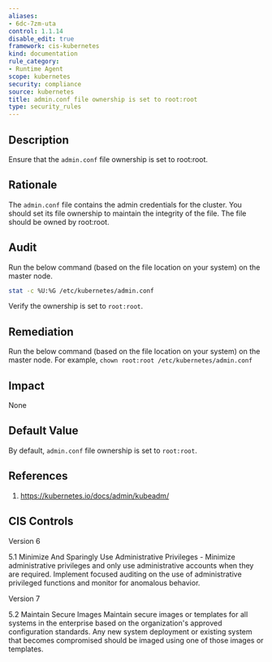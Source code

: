 ```yaml
---
aliases:
- 6dc-7zm-uta
control: 1.1.14
disable_edit: true
framework: cis-kubernetes
kind: documentation
rule_category:
- Runtime Agent
scope: kubernetes
security: compliance
source: kubernetes
title: admin.conf file ownership is set to root:root
type: security_rules
---
```


## Description

Ensure that the `admin.conf` file ownership is set to root:root.

## Rationale

The `admin.conf` file contains the admin credentials for the cluster. You should set its file ownership to maintain the integrity of the file. The file should be owned by root:root.

## Audit

Run the below command (based on the file location on your system) on the master node.

```bash
stat -c %U:%G /etc/kubernetes/admin.conf
```

Verify the ownership is set to `root:root`.

## Remediation

Run the below command (based on the file location on your system) on the master node. For example, `chown root:root /etc/kubernetes/admin.conf`

## Impact

None

## Default Value

By default, `admin.conf` file ownership is set to `root:root`.

## References

1. https://kubernetes.io/docs/admin/kubeadm/

## CIS Controls

Version 6

5.1 Minimize And Sparingly Use Administrative Privileges - Minimize administrative privileges and only use administrative accounts when they are required. Implement focused auditing on the use of administrative privileged functions and monitor for anomalous behavior.

Version 7

5.2 Maintain Secure Images Maintain secure images or templates for all systems in the enterprise based on the organization's approved configuration standards. Any new system deployment or existing system that becomes compromised should be imaged using one of those images or templates.
